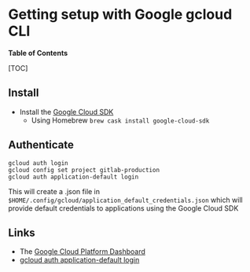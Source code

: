 # Getting setup with Google gcloud CLI

**Table of Contents**

[TOC]

## Install

- Install the [Google Cloud SDK](https://cloud.google.com/sdk/docs/)
  - Using Homebrew `brew cask install google-cloud-sdk`

## Authenticate

```
gcloud auth login
gcloud config set project gitlab-production
gcloud auth application-default login
```

This will create a .json file in `$HOME/.config/gcloud/application_default_credentials.json`
which will provide default credentials to applications using the Google Cloud SDK

## Links

- The [Google Cloud Platform Dashboard](https://console.cloud.google.com/home)
- [gcloud auth application-default login](https://cloud.google.com/sdk/gcloud/reference/auth/application-default/login)
